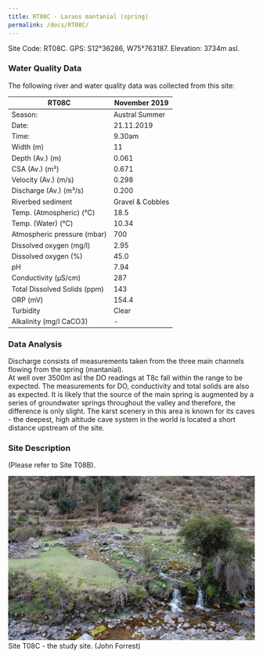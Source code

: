```yaml
---
title: RT08C - Laraos mantanial (spring)
permalink: /docs/RT08C/
---
```




Site Code: RT08C.  GPS: S12°36286, W75°763187. Elevation:
3734m asl.

### Water Quality Data

The following river and water quality data was collected from this site:

| RT08C                        | November 2019                 | 
|------------------------------|-------------------------------|
| Season:                      | Austral Summer                |
| Date:                        | 21.11.2019                    |
| Time:                        | 9.30am                        |
| Width (m)                    | 11                            |
| Depth (Av.) (m)              | 0.061                         |
| CSA (Av.) (m²)               | 0.671                         |
| Velocity (Av.) (m/s)         | 0.298                         |
| Discharge (Av.) (m³/s)       | 0.200                         |
| Riverbed sediment            | Gravel & Cobbles              |
| Temp. (Atmospheric) (°C)     | 18.5                          |
| Temp. (Water) (°C)           | 10.34                         |
| Atmospheric pressure (mbar)  | 700                           |
| Dissolved oxygen (mg/l)      | 2.95                          |
| Dissolved oxygen (%)         | 45.0                          |
| pH                           | 7.94                          |
| Conductivity (µS/cm)         | 287                           |
| Total Dissolved Solids (ppm) | 143                           |
| ORP (mV)                     | 154.4                         |
| Turbidity                    | Clear                         |
| Alkalinity (mg/l CaCO3)      |   -   |

### Data Analysis
Discharge consists of measurements taken from the three main channels flowing from the spring (mantanial).                                                                   
At well over 3500m asl the DO readings at T8c fall within the range to be expected. The measurements for DO, conductivity and total solids are also as expected. It is likely that the source of the main spring is augmented by a series of groundwater springs throughout the valley and therefore, the difference is only slight. The karst scenery in this area is known for its caves - the deepest, high altitude cave system in the world is located a short distance upstream of the site.


### Site Description
(Please refer to Site T08B).


![Site T08C - the study site. (John Forrest)](/assets/SiteDescriptions/T8/T8CMantanial.JPG)
Site T08C - the study site. (John Forrest)
